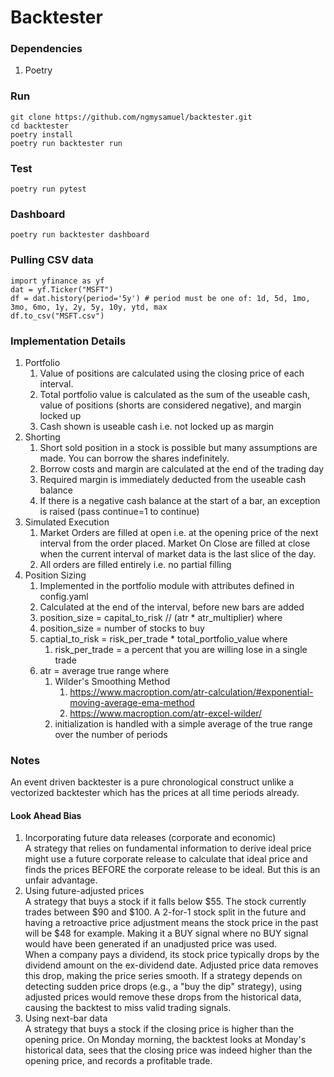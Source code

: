 # Backtester

### Dependencies
1. Poetry

### Run
```
git clone https://github.com/ngmysamuel/backtester.git
cd backtester
poetry install
poetry run backtester run
```

### Test
```
poetry run pytest
```

### Dashboard
```
poetry run backtester dashboard
```

### Pulling CSV data
```
import yfinance as yf
dat = yf.Ticker("MSFT")
df = dat.history(period='5y') # period must be one of: 1d, 5d, 1mo, 3mo, 6mo, 1y, 2y, 5y, 10y, ytd, max
df.to_csv("MSFT.csv")
```

### Implementation Details
1. Portfolio
    1. Value of positions are calculated using the closing price of each interval. 
    2. Total portfolio value is calculated as the sum of the useable cash, value of positions (shorts are considered negative), and margin locked up
    3. Cash shown is useable cash i.e. not locked up as margin
2. Shorting
    1. Short sold position in a stock is possible but many assumptions are made. You can borrow the shares indefinitely. 
    2. Borrow costs and margin are calculated at the end of the trading day
    3. Required margin is immediately deducted from the useable cash balance
    4. If there is a negative cash balance at the start of a bar, an exception is raised (pass continue=1 to continue)
3. Simulated Execution
    1. Market Orders are filled at open i.e. at the opening price of the next interval from the order placed. Market On Close are filled at close when the current interval of market data is the last slice of the day.
    2. All orders are filled entirely i.e. no partial filling
4. Position Sizing
    1. Implemented in the portfolio module with attributes defined in config.yaml
    2. Calculated at the end of the interval, before new bars are added
    3. position_size = capital_to_risk // (atr * atr_multiplier) where
    4. position_size = number of stocks to buy
    5. captial_to_risk = risk_per_trade * total_portfolio_value where
        1. risk_per_trade = a percent that you are willing lose in a single trade
    6. atr = average true range where
        1. Wilder's Smoothing Method
            1. https://www.macroption.com/atr-calculation/#exponential-moving-average-ema-method
            2. https://www.macroption.com/atr-excel-wilder/
        2. initialization is handled with a simple average of the true range over the number of periods


### Notes

An event driven backtester is a pure chronological construct unlike a vectorized backtester which has the prices at all time periods already.

#### Look Ahead Bias 
1. Incorporating future data releases (corporate and economic)  
A strategy that relies on fundamental information to derive ideal price might use a future corporate release to calculate that ideal price and finds the prices BEFORE the corporate release to be ideal. But this is an unfair advantage.
2. Using future-adjusted prices  
A strategy that buys a stock if it falls below $55. The stock currently trades between $90 and $100. A 2-for-1 stock split in the future and having a retroactive price adjustment means the stock price in the past will be $48 for example. Making it a BUY signal where no BUY signal would have been generated if an unadjusted price was used.  
When a company pays a dividend, its stock price typically drops by the dividend amount on the ex-dividend date. Adjusted price data removes this drop, making the price series smooth. 
If a strategy depends on detecting sudden price drops (e.g., a "buy the dip" strategy), using adjusted prices would remove these drops from the historical data, causing the backtest to miss valid trading signals. 
3. Using next-bar data  
A strategy that buys a stock if the closing price is higher than the opening price. On Monday morning, the backtest looks at Monday's historical data, sees that the closing price was indeed higher than the opening price, and records a profitable trade. 